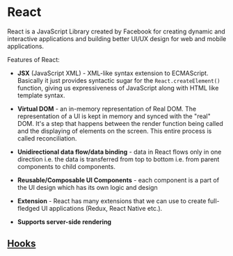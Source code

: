 # React

React is a JavaScript Library created by Facebook for creating dynamic and interactive applications and building better UI/UX design for web and mobile applications.

Features of React:

* **JSX** (JavaScript XML) - XML-like syntax extension to ECMAScript. Basically it just provides syntactic sugar for the `React.createElement()` function, giving us expressiveness of JavaScript along with HTML like template syntax.

* **Virtual DOM** - an in-memory representation of Real DOM. The representation of a UI is kept in memory and synced with the "real" DOM. It's a step that happens between the render function being called and the displaying of elements on the screen. This entire process is called reconciliation.

* **Unidirectional data flow/data binding** - data in React flows only in one direction i.e. the data is transferred from top to bottom i.e. from parent components to child components.

* **Reusable/Composable UI Components** - each component is a part of the UI design which has its own logic and design

* **Extension** - React has many extensions that we can use to create full-fledged UI applications (Redux, React Native etc.).

* **Supports server-side rendering**


## [Hooks](./hooks.md)